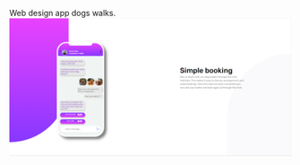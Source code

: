 Web design app dogs walks.
![image](https://github.com/KevinDiazz/webdogwalks/blob/main/Captura%20de%20pantalla_20221101_183810.png)
